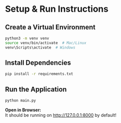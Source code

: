 # **Setup & Run Instructions**

## **Create a Virtual Environment**
```bash
python3 -m venv venv
source venv/bin/activate  # Mac/Linux
venv\Scripts\activate  # Windows
```

## **Install Dependencies**
```bash
pip install -r requirements.txt
```

## **Run the Application**
```bash
python main.py
```

**Open in Browser:**  
It should be running on http://127.0.0.1:8000 by default!
